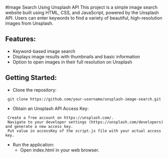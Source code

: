 #Image Search Using Unsplash API
This project is a simple image search website built using HTML, CSS, and JavaScript, powered by the Unsplash API. Users can enter keywords to find a variety of beautiful, high-resolution images from Unsplash.

## Features:

 - Keyword-based image search
 - Displays image results with thumbnails and basic information
 - Option to open images in their full resolution on Unsplash 

## Getting Started:

- Clone the repository:

```
 git clone https://github.com/your-username/unsplash-image-search.git
```

- Obtain an Unsplash API Access Key:
```
 Create a free account on https://unsplash.com/.
 Navigate to your developer settings (https://unsplash.com/developers) and generate a new access key.
 Put value in accessKey of the script.js file with your actual access key.
```
- Run the application:
  - Open index.html in your web browser.
